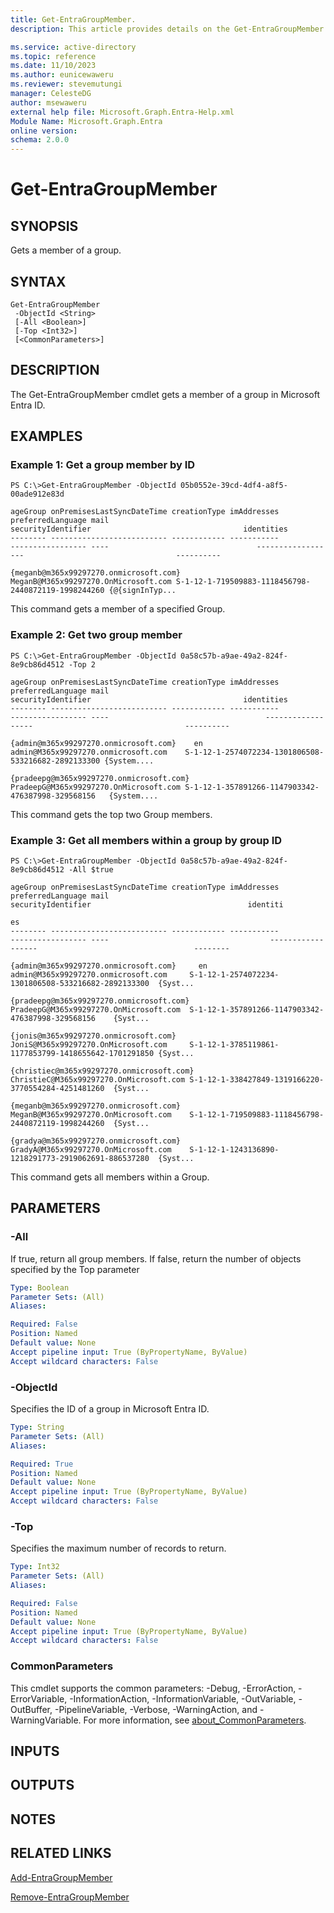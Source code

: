 ```yaml
---
title: Get-EntraGroupMember.
description: This article provides details on the Get-EntraGroupMember command.

ms.service: active-directory
ms.topic: reference
ms.date: 11/10/2023
ms.author: eunicewaweru
ms.reviewer: stevemutungi
manager: CelesteDG
author: msewaweru
external help file: Microsoft.Graph.Entra-Help.xml
Module Name: Microsoft.Graph.Entra
online version:
schema: 2.0.0
---
```


# Get-EntraGroupMember

## SYNOPSIS
Gets a member of a group.

## SYNTAX

```
Get-EntraGroupMember 
 -ObjectId <String> 
 [-All <Boolean>] 
 [-Top <Int32>] 
 [<CommonParameters>]
```

## DESCRIPTION
The Get-EntraGroupMember cmdlet gets a member of a group in Microsoft Entra ID.

## EXAMPLES

### Example 1: Get a group member by ID
```
PS C:\>Get-EntraGroupMember -ObjectId 05b0552e-39cd-4df4-a8f5-00ade912e83d 

ageGroup onPremisesLastSyncDateTime creationType imAddresses                            preferredLanguage mail                                 securityIdentifier                                  identities
-------- -------------------------- ------------ -----------                            ----------------- ----                                 ------------------                                  ----------
                                                 {meganb@m365x99297270.onmicrosoft.com}                   MeganB@M365x99297270.OnMicrosoft.com S-1-12-1-719509883-1118456798-2440872119-1998244260 {@{signInTyp...
```
This command gets a member of a specified Group.

### Example 2: Get two group member
```
PS C:\>Get-EntraGroupMember -ObjectId 0a58c57b-a9ae-49a2-824f-8e9cb86d4512 -Top 2 

ageGroup onPremisesLastSyncDateTime creationType imAddresses                              preferredLanguage mail                                   securityIdentifier                                  identities
-------- -------------------------- ------------ -----------                              ----------------- ----                                   ------------------                                  ----------
                                                 {admin@m365x99297270.onmicrosoft.com}    en                admin@M365x99297270.onmicrosoft.com    S-1-12-1-2574072234-1301806508-533216682-2892133300 {System....
                                                 {pradeepg@m365x99297270.onmicrosoft.com}                   PradeepG@M365x99297270.OnMicrosoft.com S-1-12-1-357891266-1147903342-476387998-329568156   {System....
```
This command gets the top two Group members.

### Example 3: Get all members within a group by group ID
```
PS C:\>Get-EntraGroupMember -ObjectId 0a58c57b-a9ae-49a2-824f-8e9cb86d4512 -All $true 

ageGroup onPremisesLastSyncDateTime creationType imAddresses                               preferredLanguage mail                                    securityIdentifier                                   identiti
                                                                                                                                                                                                          es
-------- -------------------------- ------------ -----------                               ----------------- ----                                    ------------------                                   --------
                                                 {admin@m365x99297270.onmicrosoft.com}     en                admin@M365x99297270.onmicrosoft.com     S-1-12-1-2574072234-1301806508-533216682-2892133300  {Syst...
                                                 {pradeepg@m365x99297270.onmicrosoft.com}                    PradeepG@M365x99297270.OnMicrosoft.com  S-1-12-1-357891266-1147903342-476387998-329568156    {Syst...
                                                 {jonis@m365x99297270.onmicrosoft.com}                       JoniS@M365x99297270.OnMicrosoft.com     S-1-12-1-3785119861-1177853799-1418655642-1701291850 {Syst...
                                                 {christiec@m365x99297270.onmicrosoft.com}                   ChristieC@M365x99297270.OnMicrosoft.com S-1-12-1-338427849-1319166220-3770554284-4251481260  {Syst...
                                                 {meganb@m365x99297270.onmicrosoft.com}                      MeganB@M365x99297270.OnMicrosoft.com    S-1-12-1-719509883-1118456798-2440872119-1998244260  {Syst...
                                                 {gradya@m365x99297270.onmicrosoft.com}                      GradyA@M365x99297270.OnMicrosoft.com    S-1-12-1-1243136890-1218291773-2919062691-886537280  {Syst...
```
This command gets all members within a Group.

## PARAMETERS

### -All
If true, return all group members.
If false, return the number of objects specified by the Top parameter

```yaml
Type: Boolean
Parameter Sets: (All)
Aliases:

Required: False
Position: Named
Default value: None
Accept pipeline input: True (ByPropertyName, ByValue)
Accept wildcard characters: False
```

### -ObjectId
Specifies the ID of a group in Microsoft Entra ID.

```yaml
Type: String
Parameter Sets: (All)
Aliases:

Required: True
Position: Named
Default value: None
Accept pipeline input: True (ByPropertyName, ByValue)
Accept wildcard characters: False
```

### -Top
Specifies the maximum number of records to return.

```yaml
Type: Int32
Parameter Sets: (All)
Aliases:

Required: False
Position: Named
Default value: None
Accept pipeline input: True (ByPropertyName, ByValue)
Accept wildcard characters: False
```

### CommonParameters
This cmdlet supports the common parameters: -Debug, -ErrorAction, -ErrorVariable, -InformationAction, -InformationVariable, -OutVariable, -OutBuffer, -PipelineVariable, -Verbose, -WarningAction, and -WarningVariable. For more information, see [about_CommonParameters](http://go.microsoft.com/fwlink/?LinkID=113216).

## INPUTS

## OUTPUTS

## NOTES

## RELATED LINKS

[Add-EntraGroupMember]()

[Remove-EntraGroupMember]()

